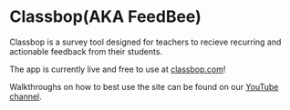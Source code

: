 # Classbop(AKA FeedBee)
Classbop is a survey tool designed for teachers to recieve recurring and actionable feedback from their students.

The app is currently live and free to use at [classbop.com](classbop.com)!

Walkthroughs on how to best use the site can be found on our [YouTube channel](https://www.youtube.com/channel/UCzPlQ0qVbuFOW8wMke1wETw).
